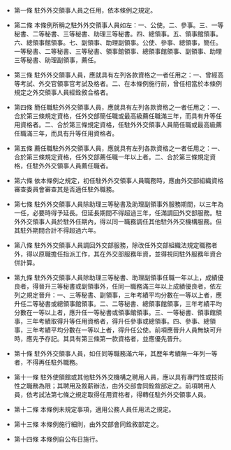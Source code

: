 * 第一條 駐外外交領事人員之任用，依本條例之規定。

* 第二條 本條例所稱之駐外外交領事人員如左：一、公使。二、參事。三、一等秘書、二等秘書、三等秘書、助理三等秘書。四、總領事。五、領事館領事。六、總領事館領事。七、副領事、助理副領事。公使、參事、總領事，簡任。一等秘書、二等秘書、三等秘書、領事館領事、總領事館領事、副領事、助理三等秘書、助理副領事，薦任。

* 第三條 駐外外交領事人員，應就具有左列各款資格之一者任用之：一、曾經高等考試、外交官領事官考試及格者。二、在本條例施行前，曾任相當於本條例規定之外交領事人員經銓敘合格者。

* 第四條 簡任職駐外外交領事人員，應就具有左列各款資格之一者任用之：一、合於第三條規定資格，任外交部簡任職或最高級薦任職滿三年，而具有升等任用資格者。二、合於第三條規定資格，任駐外外交領事人員簡任職或最高級薦任職滿三年，而具有升等任用資格者。

* 第五條 薦任職駐外外交領事人員，應就具有左列各款資格之一者任用之：一、合於第三條規定資格，任外交部薦任職一年以上者。二、合於第三條規定資格，任駐外外交領事人員薦任職者。

* 第六條 依本條例之規定，初任駐外外交領事人員職務時，應由外交部組織資格審查委員會審查其是否適任駐外職務。

* 第七條 駐外外交領事人員除助理三等秘書及助理副領事外服務期間，以三年為一任，必要時得予延長。但延長期間不得超過三年，任滿調回外交部服務。駐外外交領事人員於駐外任期內，得以同一職務調任其他駐外外交機構服務。但其駐外期間合計不得超過六年。

* 第八條 駐外外交領事人員調回外交部服務，除改任外交部組織法規定職務者外，得以原職擔任指派工作，其在外交部服務年資，並得視同駐外服務年資合併計算。

* 第九條 駐外外交領事人員除助理三等秘書、助理副領事任職一年以上，成績優良者，得晉升三等秘書或副領事外，任同一職務滿三年以上成績優良者，依左列之規定晉升：一、三等秘書、副領事，三年考績平均分數在一等以上者，應升任二等秘書或總領事館領事。二、二等秘書、總領事館領事，三年考績平均分數在一等以上者，應升任一等秘書或領事館領事。三、一等秘書、領事館領事，三年考績取得升等任用資格者，得升任參事或總領事。四、參事、總領事，三年考績平均分數在一等以上者，得升任公使。前項應晉升人員無缺可升時，應先予存記。其具有第三條第一款資格者，並應優先晉升。

* 第十條 駐外外交領事人員，如任同等職務滿六年，其歷年考績無一年列一等者，不得再任駐外職務。

* 第十一條 駐外使領館或其他駐外外交機構之聘用人員，應以具有專門性或技術性之職務為限；其聘用及敘薪辦法，由外交部會同銓敘部定之。前項聘用人員，依考試法第七條之規定取得任用資格者，得轉任駐外外交領事人員。

* 第十二條 本條例未規定事項，適用公務人員任用法之規定。

* 第十三條 本條例施行細則，由外交部會同銓敘部定之。

* 第十四條 本條例自公布日施行。

